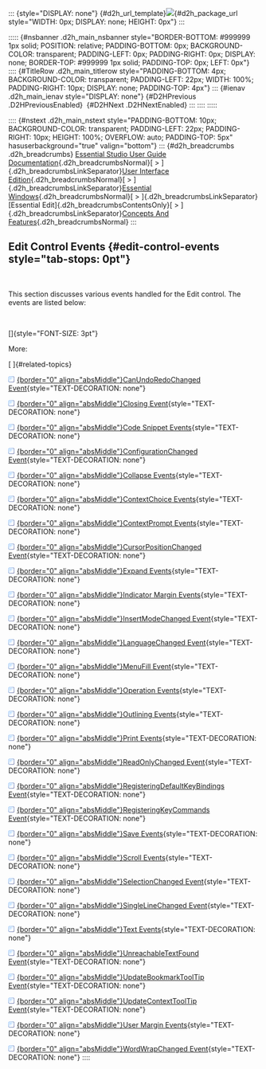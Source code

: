 ::: {style="DISPLAY: none"}
[](ms-xhelp:///?Id=d2h_url_template){#d2h_url_template}![](!package_url!){#d2h_package_url style="WIDTH: 0px; DISPLAY: none; HEIGHT: 0px"}
:::

::::: {#nsbanner .d2h_main_nsbanner style="BORDER-BOTTOM: #999999 1px solid; POSITION: relative; PADDING-BOTTOM: 0px; BACKGROUND-COLOR: transparent; PADDING-LEFT: 0px; PADDING-RIGHT: 0px; DISPLAY: none; BORDER-TOP: #999999 1px solid; PADDING-TOP: 0px; LEFT: 0px"}
:::: {#TitleRow .d2h_main_titlerow style="PADDING-BOTTOM: 4px; BACKGROUND-COLOR: transparent; PADDING-LEFT: 22px; WIDTH: 100%; PADDING-RIGHT: 10px; DISPLAY: none; PADDING-TOP: 4px"}
::: {#ienav .d2h_main_ienav style="DISPLAY: none"}
[](ms-xhelp:///?Id=b55fe7d7-1a5c-4662-9660-0476b64214f7){#D2HPrevious .D2HPreviousEnabled}  [](ms-xhelp:///?Id=0ab096ae-89d9-429a-9d5d-44d522712da8){#D2HNext .D2HNextEnabled}
:::
::::
:::::

:::: {#nstext .d2h_main_nstext style="PADDING-BOTTOM: 10px; BACKGROUND-COLOR: transparent; PADDING-LEFT: 22px; PADDING-RIGHT: 10px; HEIGHT: 100%; OVERFLOW: auto; PADDING-TOP: 5px" hasuserbackground="true" valign="bottom"}
::: {#d2h_breadcrumbs .d2h_breadcrumbs}
[Essential Studio User Guide Documentation](ms-xhelp:///?Id=12457748-09e3-4d74-a240-8e049cedf030){.d2h_breadcrumbsNormal}[ \> ]{.d2h_breadcrumbsLinkSeparator}[User Interface Edition](ms-xhelp:///?Id=c29296b7-531c-413b-a0ec-488ca1f7f669){.d2h_breadcrumbsNormal}[ \> ]{.d2h_breadcrumbsLinkSeparator}[Essential Windows](ms-xhelp:///?Id=e60759d8-47a4-4570-9d7a-16a68d63f2ea){.d2h_breadcrumbsNormal}[ \> ]{.d2h_breadcrumbsLinkSeparator}[Essential Edit]{.d2h_breadcrumbsContentsOnly}[ \> ]{.d2h_breadcrumbsLinkSeparator}[Concepts And Features](ms-xhelp:///?Id=7c39cee6-8434-4711-a18e-efaba8ac85c0){.d2h_breadcrumbsNormal}
:::

## Edit Control Events {#edit-control-events style="tab-stops: 0pt"}

 

This section discusses various events handled for the Edit control. The events are listed below:

 

[]{style="FONT-SIZE: 3pt"} 

More:

[ ]{#related-topics}

[![](button.gif){border="0" align="absMiddle"}CanUndoRedoChanged Event](ms-xhelp:///?Id=0ab096ae-89d9-429a-9d5d-44d522712da8){style="TEXT-DECORATION: none"}

[![](button.gif){border="0" align="absMiddle"}Closing Event](ms-xhelp:///?Id=5b665001-5305-4df2-8b2d-1421b7e3cec2){style="TEXT-DECORATION: none"}

[![](button.gif){border="0" align="absMiddle"}Code Snippet Events](ms-xhelp:///?Id=64c74797-d9a6-4dc3-9a26-82a709b4dd8c){style="TEXT-DECORATION: none"}

[![](button.gif){border="0" align="absMiddle"}ConfigurationChanged Event](ms-xhelp:///?Id=6105bdc6-13dd-4a3a-a10d-056e3f7e6080){style="TEXT-DECORATION: none"}

[![](button.gif){border="0" align="absMiddle"}Collapse Events](ms-xhelp:///?Id=bd1232e4-097c-4919-b9e2-e8f3567ca8ca){style="TEXT-DECORATION: none"}

[![](button.gif){border="0" align="absMiddle"}ContextChoice Events](ms-xhelp:///?Id=65b634be-1301-427b-835b-5ca289b9b645){style="TEXT-DECORATION: none"}

[![](button.gif){border="0" align="absMiddle"}ContextPrompt Events](ms-xhelp:///?Id=4e00c014-f4c3-4382-a8e4-f8b6196087c9){style="TEXT-DECORATION: none"}

[![](button.gif){border="0" align="absMiddle"}CursorPositionChanged Event](ms-xhelp:///?Id=747454f3-49a2-492e-a29d-f00dcab42f35){style="TEXT-DECORATION: none"}

[![](button.gif){border="0" align="absMiddle"}Expand Events](ms-xhelp:///?Id=9024fdce-ea8f-4eb7-910d-87105116e386){style="TEXT-DECORATION: none"}

[![](button.gif){border="0" align="absMiddle"}Indicator Margin Events](ms-xhelp:///?Id=9c8a1c34-635b-496f-93cb-7f6d16579db9){style="TEXT-DECORATION: none"}

[![](button.gif){border="0" align="absMiddle"}InsertModeChanged Event](ms-xhelp:///?Id=8a5ffc92-65a0-46d5-8588-5c7a5c6b3445){style="TEXT-DECORATION: none"}

[![](button.gif){border="0" align="absMiddle"}LanguageChanged Event](ms-xhelp:///?Id=d67d0a68-e1fe-40d1-bc15-3162d45d5eb4){style="TEXT-DECORATION: none"}

[![](button.gif){border="0" align="absMiddle"}MenuFill Event](ms-xhelp:///?Id=47862394-4308-4320-82c5-c9b8a9d4291b){style="TEXT-DECORATION: none"}

[![](button.gif){border="0" align="absMiddle"}Operation Events](ms-xhelp:///?Id=e5a9ddda-eca8-4334-a4a2-fb89efda6c2c){style="TEXT-DECORATION: none"}

[![](button.gif){border="0" align="absMiddle"}Outlining Events](ms-xhelp:///?Id=81981c1b-1a3f-41b9-9bd1-56b3c3941b50){style="TEXT-DECORATION: none"}

[![](button.gif){border="0" align="absMiddle"}Print Events](ms-xhelp:///?Id=ef2ddb22-a1e0-4ec7-b076-499bea451c7d){style="TEXT-DECORATION: none"}

[![](button.gif){border="0" align="absMiddle"}ReadOnlyChanged Event](ms-xhelp:///?Id=9104ca58-1cd6-4e35-9667-9f82675f85c7){style="TEXT-DECORATION: none"}

[![](button.gif){border="0" align="absMiddle"}RegisteringDefaultKeyBindings Event](ms-xhelp:///?Id=117c1157-5b49-4854-9444-7e203ac46419){style="TEXT-DECORATION: none"}

[![](button.gif){border="0" align="absMiddle"}RegisteringKeyCommands Event](ms-xhelp:///?Id=4a102e20-3eda-400e-ad8b-6e81d9c7748a){style="TEXT-DECORATION: none"}

[![](button.gif){border="0" align="absMiddle"}Save Events](ms-xhelp:///?Id=5a530dd3-1595-4a20-8d95-41a3f8b8ff59){style="TEXT-DECORATION: none"}

[![](button.gif){border="0" align="absMiddle"}Scroll Events](ms-xhelp:///?Id=a325b582-13bd-4b13-a17d-517e51ce05d3){style="TEXT-DECORATION: none"}

[![](button.gif){border="0" align="absMiddle"}SelectionChanged Event](ms-xhelp:///?Id=4564537f-0913-437d-a180-01487a3a1cce){style="TEXT-DECORATION: none"}

[![](button.gif){border="0" align="absMiddle"}SingleLineChanged Event](ms-xhelp:///?Id=4c796804-cd65-4254-bd3d-0cc8fb8b5de6){style="TEXT-DECORATION: none"}

[![](button.gif){border="0" align="absMiddle"}Text Events](ms-xhelp:///?Id=688555f3-27f6-4d20-a5ba-cbefc937de39){style="TEXT-DECORATION: none"}

[![](button.gif){border="0" align="absMiddle"}UnreachableTextFound Event](ms-xhelp:///?Id=e93a8d2e-544a-4790-ac4f-0f8826e1ac80){style="TEXT-DECORATION: none"}

[![](button.gif){border="0" align="absMiddle"}UpdateBookmarkToolTip Event](ms-xhelp:///?Id=38e86415-bb65-4f5e-aba7-fbfe4644fde2){style="TEXT-DECORATION: none"}

[![](button.gif){border="0" align="absMiddle"}UpdateContextToolTip Event](ms-xhelp:///?Id=4d84d399-0b00-494f-8eff-5d9de178b936){style="TEXT-DECORATION: none"}

[![](button.gif){border="0" align="absMiddle"}User Margin Events](ms-xhelp:///?Id=d7d281d4-9862-48d2-80c7-8c23d5815441){style="TEXT-DECORATION: none"}

[![](button.gif){border="0" align="absMiddle"}WordWrapChanged Event](ms-xhelp:///?Id=c9fa5375-9ce2-481b-a1c4-23edad70e769){style="TEXT-DECORATION: none"}
::::
